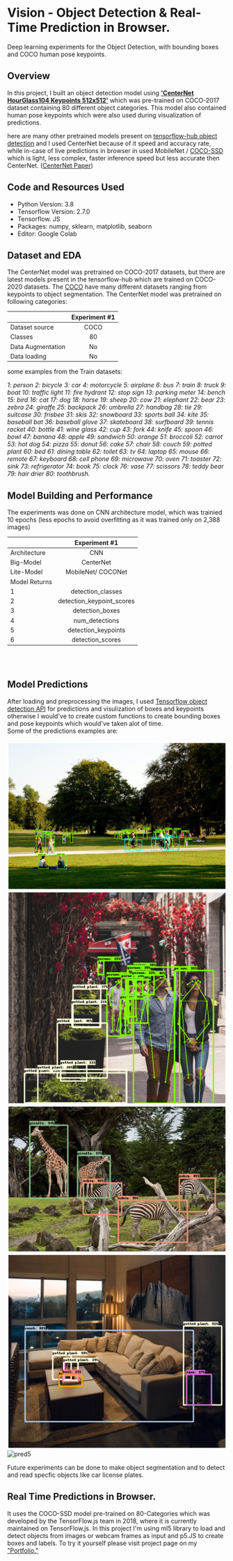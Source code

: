 # Vision - Object Detection & Real-Time Prediction in Browser.
Deep learning experiments for the Object Detection, with bounding boxes and COCO human pose keypoints.

## Overview
In this project, I built an object detection model using <a href="https://tfhub.dev/tensorflow/centernet/hourglass_512x512_kpts/1" target="_blank"><b>'CenterNet HourGlass104 Keypoints 512x512'</b></a> which was pre-trained on COCO-2017 dataset containing 80 different object categories. This model also contained human pose keypoints which were also used during visualization of predictions.

here are many other pretrained models present on <a href="https://tfhub.dev/tensorflow/collections/object_detection/1" target="_blank">tensorflow-hub object detection</a> and 
I used CenterNet because of it speed and accuracy rate, while in-case of live predictions in browser in used MobileNet / <a href="https://learn.ml5js.org/#/reference/object-detector" target="_blank">COCO-SSD</a> which is light, less complex, faster inference speed but less accurate then CenterNet. (<a href="https://paperswithcode.com/paper/centernet-object-detection-with-keypoint" target="_blank">CenterNet Paper</a>)

## Code and Resources Used
- Python Version: 3.8
- Tensorflow Version: 2.7.0
- Tensorflow. JS
- Packages: numpy, sklearn, matplotlib, seaborn
- Editor:  Google Colab

## Dataset and EDA
The CenterNet model was pretrained on COCO-2017 datasets, but there are latest models present in the tensorflow-hub 
 which are trained on COCO-2020 datasets. The <a href="https://cocodataset.org/#home">COCO</a> have many different datasets ranging from
 keypoints to object segmentation. The CenterNet model was pretrained on following categories:
                                                        

|               | Experiment #1 | 
| ------------- |:-------------------:|
| Dataset source|  COCO| 
| Classes |  80| 
|Data Augmentation|	No|
|Data loading|	No|

some examples from the Train datasets:

 <em>
1: person
2: bicycle
3: car
4: motorcycle
5: airplane
6: bus
7: train
8: truck
9: boat
10: traffic light
11: fire hydrant
12: stop sign
13: parking meter
14: bench
15: bird
16: cat
17: dog
18: horse
19: sheep
20: cow
21: elephant
22: bear
23: zebra
24: giraffe
25: backpack
26: umbrella
27: handbag
28: tie
29: suitcase
30: frisbee
31: skis
32: snowboard
33: sports ball
34: kite
35: baseball bat
36: baseball glove
37: skateboard
38: surfboard
39: tennis racket
40: bottle
41: wine glass
42: cup
43: fork
44: knife
45: spoon
46: bowl
47: banana
48: apple
49: sandwich
50: orange
51: broccoli
52: carrot
53: hot dog
54: pizza
55: donut
56: cake
57: chair
58: couch
59: potted plant
60: bed
61: dining table
62: toilet
63: tv
64: laptop
65: mouse
66: remote
67: keyboard
68: cell phone
69: microwave
70: oven
71: toaster
72: sink
73: refrigerator
74: book
75: clock
76: vase
77: scissors
78: teddy bear
79: hair drier
80: toothbrush.
</em>

## Model Building and Performance

The experiments was done on CNN architecture model, which was trainied 10 epochs (less epochs to avoid overfitting as it was trained only on 2,388 images)

|               | Experiment #1 | 
| ------------- |:-------------------:|
|Architecture|	CNN|
|Big-Model|	CenterNet|
|Lite-Model|	MobileNet/ COCONet|
|Model Returns|	|
|1|	detection_classes|
|2|	detection_keypoint_scores|
|3|	detection_boxes|
|4|	num_detections|
|5|	detection_keypoints|
|6|	detection_scores|


<br/><br/>

## Model Predictions
After loading and preprocessing the images, I used <a href="https://github.com/tensorflow/models">Tensorflow object detection API</a> for predictions and visulization of boxes and keypoints otherwise I would've to create custom functions to create bounding boxes and pose keypoints which would've taken alot of time.
<br/> Some of the predictions examples are: <br/><br/>
<img src="https://github.com/ozzmanmuhammad/ozzmanmuhammad.github.io/blob/main/assets/images/project/OD_pred_1.png"  alt="">
<img src="https://github.com/ozzmanmuhammad/ozzmanmuhammad.github.io/blob/main/assets/images/project/pred3.png"  alt="">
<img src="https://github.com/ozzmanmuhammad/ozzmanmuhammad.github.io/blob/main/assets/images/project/pred4.png"  alt="">
<img src="https://github.com/ozzmanmuhammad/ozzmanmuhammad.github.io/blob/main/assets/images/project/pred6.png"  alt="">
![pred5](https://github.com/ozzmanmuhammad/Object-Detection/assets/93766242/b9d3cfbc-7924-446c-b110-e32e559104ca)

Future experiments can be done to make object segmentation and
to detect and read specfic objects like car license plates.

## Real Time Predictions in Browser.
It uses the COCO-SSD model pre-trained on 80-Categories which was developed by the TensorFlow.js team in 2018, where it is currently maintained on
TensorFlow.js. In this project I'm using ml5 library to load and detect objects from images or webcam frames as input and p5.JS to create boxes and labels.
To try it yourself please visit project page on my 
<a href="https://ozzmanmuhammad.github.io/project-Object_detection.htmll" target="_blank">"Portfolio."</a>
